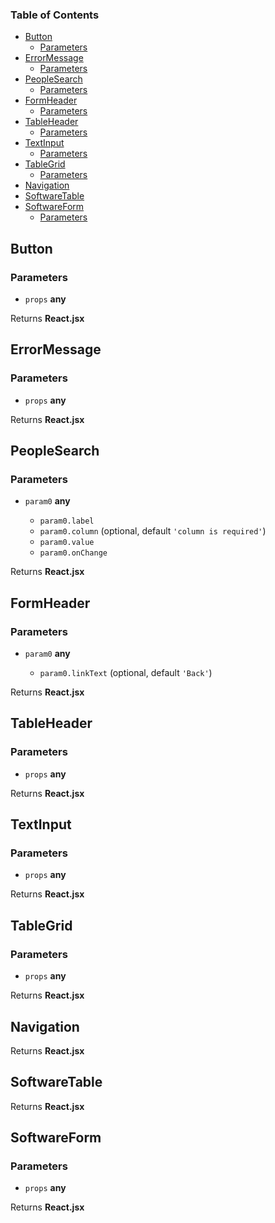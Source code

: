 <!-- Generated by documentation.js. Update this documentation by updating the source code. -->

### Table of Contents

*   [Button][1]
    *   [Parameters][2]
*   [ErrorMessage][3]
    *   [Parameters][4]
*   [PeopleSearch][5]
    *   [Parameters][6]
*   [FormHeader][7]
    *   [Parameters][8]
*   [TableHeader][9]
    *   [Parameters][10]
*   [TextInput][11]
    *   [Parameters][12]
*   [TableGrid][13]
    *   [Parameters][14]
*   [Navigation][15]
*   [SoftwareTable][16]
*   [SoftwareForm][17]
    *   [Parameters][18]

## Button

### Parameters

*   `props` **any** 

Returns **React.jsx** 

## ErrorMessage

### Parameters

*   `props` **any** 

Returns **React.jsx** 

## PeopleSearch

### Parameters

*   `param0` **any** 

    *   `param0.label`  
    *   `param0.column`   (optional, default `'column is required'`)
    *   `param0.value`  
    *   `param0.onChange`  

Returns **React.jsx** 

## FormHeader

### Parameters

*   `param0` **any** 

    *   `param0.linkText`   (optional, default `'Back'`)

Returns **React.jsx** 

## TableHeader

### Parameters

*   `props` **any** 

Returns **React.jsx** 

## TextInput

### Parameters

*   `props` **any** 

Returns **React.jsx** 

## TableGrid

### Parameters

*   `props` **any** 

Returns **React.jsx** 

## Navigation

Returns **React.jsx** 

## SoftwareTable

Returns **React.jsx** 

## SoftwareForm

### Parameters

*   `props` **any** 

Returns **React.jsx** 

[1]: #button

[2]: #parameters

[3]: #errormessage

[4]: #parameters-1

[5]: #peoplesearch

[6]: #parameters-2

[7]: #formheader

[8]: #parameters-3

[9]: #tableheader

[10]: #parameters-4

[11]: #textinput

[12]: #parameters-5

[13]: #tablegrid

[14]: #parameters-6

[15]: #navigation

[16]: #softwaretable

[17]: #softwareform

[18]: #parameters-7
